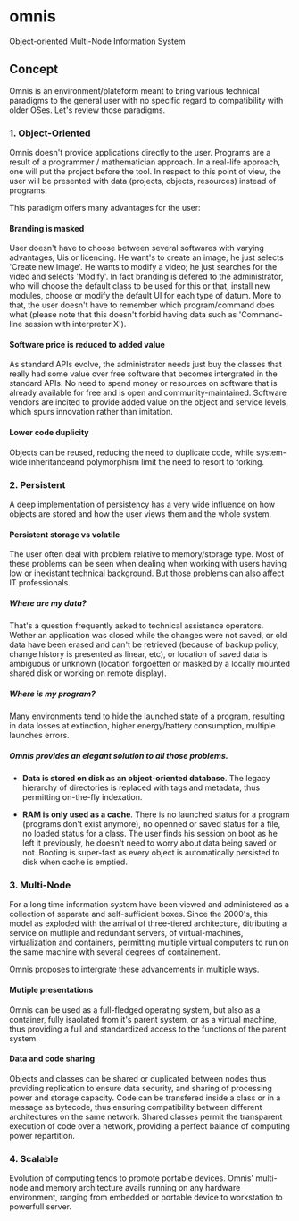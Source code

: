 # omnis
Object-oriented Multi-Node Information System

## Concept
Omnis is an environment/plateform meant to bring various technical paradigms to the general user with no specific regard to compatibility with older OSes. Let's review those paradigms.

### 1. Object-Oriented
Omnis doesn't provide applications directly to the user. Programs are a result of a programmer&nbsp;/&nbsp;mathematician approach. In a real-life approach, one will put the project before the tool. In respect to this point of view, the user will be presented with data (projects, objects, resources) instead of programs.

   This paradigm offers many advantages for the user:

#### Branding is masked
User doesn't have to choose between several softwares with varying advantages, Uis or licencing. He want's to create an image; he just selects 'Create new Image'. He wants to modify a video; he just searches for the video and selects 'Modify'. In fact branding is defered to the administrator, who will choose the default class to be used for this or that, install new modules, choose or modify the default UI for each type of datum. More to that, the user doesn't have to remember which program/command does what (please note that this doesn't forbid having data such as 'Command-line session with interpreter X').

#### Software price is reduced to added value
As standard APIs evolve, the administrator needs just buy the classes that really had some value over free software that becomes intergrated in the standard APIs. No need to spend money or resources on software that is already available for free and is open and community-maintained. Software vendors are incited to provide added value on the object and service levels, which spurs innovation rather than imitation.

#### Lower code duplicity
Objects can be reused, reducing the need to duplicate code, while system-wide inheritanceand polymorphism limit the need to resort to forking.
    
### 2. Persistent
A deep implementation of persistency has a very wide influence on how objects are stored and how the user views them and the whole system.

#### Persistent storage vs volatile
The user often deal with problem relative to memory/storage type. Most of these problems can be seen when dealing when working with users having low or inexistant technical background. But those problems can also affect IT professionals.

##### _Where are my data?_
That's a question frequently asked to technical assistance operators. Wether an application was closed while the changes were not saved, or old data have been erased and can't be retrieved (because of backup policy, change history is presented as linear, etc), or location of saved data is ambiguous or unknown (location forgoetten or masked by a locally mounted shared disk or working on remote display).

##### _Where is my program?_
Many environments tend to hide the launched state of a program, resulting in data losses at extinction, higher energy/battery consumption, multiple launches errors.

##### Omnis provides an elegant solution to all those problems.
* **Data is stored on disk as an object-oriented database**. The legacy hierarchy of directories is replaced with tags and metadata, thus permitting on-the-fly indexation.

* **RAM is only used as a cache**. There is no launched status for a program (programs don't exist anymore), no openned or saved status for a file, no loaded status for a class. The user finds his session on boot as he left it previously, he doesn't need to worry about data being saved or not. Booting is super-fast as every object is automatically persisted to disk when cache is emptied.

### 3. Multi-Node
For a long time information system have been viewed and administered as a collection of separate and self-sufficient boxes. Since the 2000's, this model as exploded with the arrival of three-tiered architecture, ditributing a service on mutliple and redundant servers, of virtual-machines, virtualization and containers, permitting multiple virtual computers to run on the same machine with several degrees of containement.

Omnis proposes to intergrate these advancements in multiple ways.

#### Mutiple presentations
Omnis can be used as a full-fledged operating system, but also as a container, fully isaolated from it's parent system, or as a virtual machine, thus providing a full and standardized access to the functions of the parent system.

#### Data and code sharing
Objects and classes can be shared or duplicated between nodes thus providing replication to ensure data security, and sharing of processing power and storage capacity. Code can be transfered inside a class or in a message as bytecode, thus ensuring compatibility between different architectures on the same network. Shared classes permit the transparent execution of code over a network, providing a perfect balance of computing power repartition.

### 4. Scalable
Evolution of computing tends to promote portable devices. Omnis' multi-node and memory architecture avails running on any hardware environment, ranging from embedded or portable device to workstation to powerfull server.

